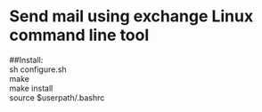 Send mail using exchange Linux command line tool
==

##Install: <br>
	sh configure.sh <br>
	make		<br>
	make install	<br>
	source $userpath/.bashrc
